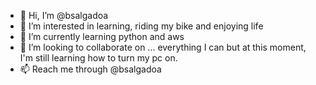 - 👋 Hi, I’m @bsalgadoa
- 👀 I’m interested in learning, riding my bike and enjoying life
- 🌱 I’m currently learning python and aws 
- 💞️ I’m looking to collaborate on ... everything I can but at this moment, I'm still learning how to turn my pc on. 
- 📫 Reach me through @bsalgadoa

<!---
bsalgadoa/bsalgadoa is a ✨ special ✨ repository because its `README.md` (this file) appears on your GitHub profile.
You can click the Preview link to take a look at your changes.
--->

